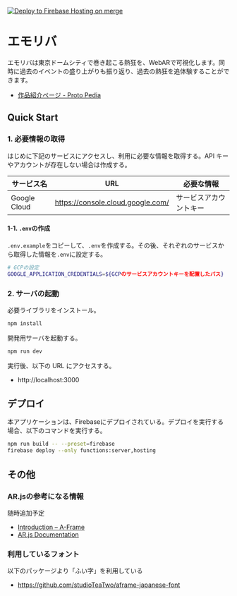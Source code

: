 [![Deploy to Firebase Hosting on merge](https://github.com/teritamas/en-xross-xr-hackathon/actions/workflows/firebase-hosting-merge.yml/badge.svg?branch=main)](https://github.com/teritamas/en-xross-xr-hackathon/actions/workflows/firebase-hosting-merge.yml)

# エモリバ

エモリバは東京ドームシティで巻き起こる熱狂を、WebARで可視化します。同時に過去のイベントの盛り上がりも振り返り、過去の熱狂を追体験することができます。

- [作品紹介ページ - Proto Pedia](https://protopedia.net/prototype/5257)

## Quick Start

### 1. 必要情報の取得

はじめに下記のサービスにアクセスし、利用に必要な情報を取得する。API キーやアカウントが存在しない場合は作成する。

| サービス名   | URL                               | 必要な情報             |
| ------------ | --------------------------------- | ---------------------- |
| Google Cloud | https://console.cloud.google.com/ | サービスアカウントキー |

#### 1-1. `.env`の作成

`.env.example`をコピーして、`.env`を作成する。その後、それぞれのサービスから取得した情報を`.env`に設定する。

```bash
# GCPの設定
GOOGLE_APPLICATION_CREDENTIALS=${GCPのサービスアカウントキーを配置したパス}
```

### 2. サーバの起動

必要ライブラリをインストール。

```bash
npm install
```

開発用サーバを起動する。

```bash
npm run dev
```

実行後、以下の URL にアクセスする。

- http://localhost:3000

## デプロイ

本アプリケーションは、Firebaseにデプロイされている。デプロイを実行する場合、以下のコマンドを実行する。

```bash
npm run build -- --preset=firebase
firebase deploy --only functions:server,hosting
```

## その他

### AR.jsの参考になる情報

随時追加予定

- [Introduction – A-Frame](https://aframe.io/docs/1.5.0/introduction/)
- [AR.js Documentation](https://ar-js-org.github.io/AR.js-Docs/)

### 利用しているフォント

以下のパッケージより「ふい字」を利用している

- https://github.com/studioTeaTwo/aframe-japanese-font
